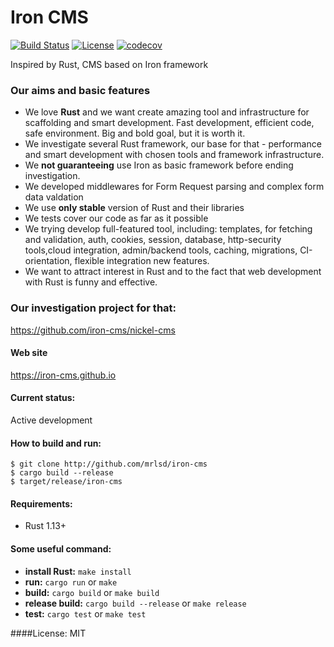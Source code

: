 # Iron CMS
[![Build Status](https://travis-ci.org/mrLSD/iron-cms.svg?branch=master)](https://travis-ci.org/mrLSD/iron-cms) [![License](http://img.shields.io/badge/license-mit-blue.svg?style=flat-square)](https://raw.githubusercontent.com/mrLSD/iron-cms/master/LICENSE) [![codecov](https://codecov.io/gh/mrLSD/iron-cms/branch/master/graph/badge.svg)](https://codecov.io/gh/mrLSD/iron-cms)

Inspired by Rust, CMS based on Iron framework

### Our aims and basic features

* We love **Rust** and we want create amazing tool and infrastructure for scaffolding and smart development. Fast development, efficient code, safe environment. Big and bold goal, but it is worth it.
* We investigate several Rust framework, our base for that - performance and smart development with chosen tools and framework infrastructure.
* We **not guaranteeing** use Iron as basic framework before ending investigation.
* We developed middlewares for Form Request parsing and complex form data valdation
* We use **only stable** version of Rust and their libraries
* We tests cover our code as far as it possible
* We trying develop full-featured tool, including: templates, for fetching and validation, auth, cookies, session, database, http-security tools,cloud integration, admin/backend tools, caching, migrations, CI-orientation, flexible integration new features.
* We want to attract interest in Rust and to the fact that web development with Rust is funny and effective.

### Our investigation project for that:
https://github.com/iron-cms/nickel-cms

#### Web site
https://iron-cms.github.io

#### Current status:
Active development

#### How to build and run:
```
$ git clone http://github.com/mrlsd/iron-cms
$ cargo build --release
$ target/release/iron-cms
```

#### Requirements:
* Rust 1.13+
  
#### Some useful command:
* **install Rust:** `make install`
* **run:** `cargo run` or `make`
* **build:** `cargo build` or `make build`
* **release build:** `cargo build --release` or `make release`
* **test:** `cargo test` or `make test`


####License: MIT
